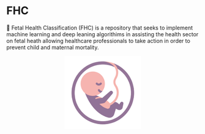 # FHC

🚸 Fetal Health Classification (FHC) is a repository that seeks to implement machine learning and deep leaning algorithims in assisting the health sector on fetal heath allowing healthcare professionals to take action in order to prevent child and maternal mortality.

<p align="center"><img src="logo.png" width="200" alt="logo"/></p>
